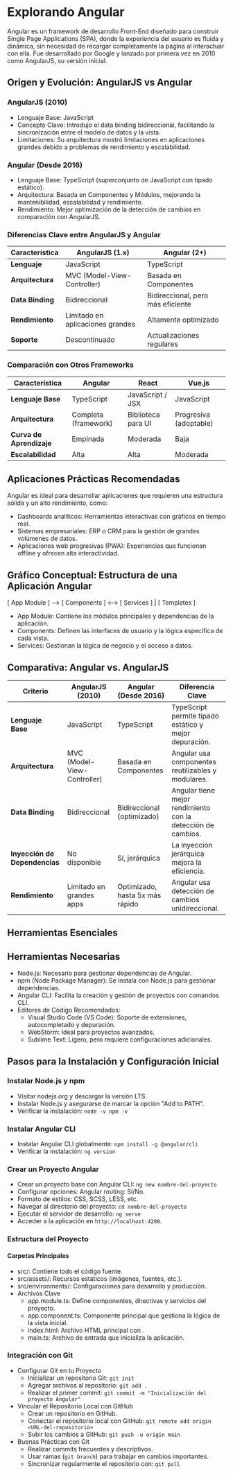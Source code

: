 # Explorando Angular
Angular es un framework de desarrollo Front-End diseñado para construir Single Page Applications (SPA), donde la experiencia del usuario es fluida y dinámica, sin necesidad de recargar completamente la página al interactuar con ella. Fue desarrollado por Google y lanzado por primera vez en 2010 como AngularJS, su versión inicial.

## Origen y Evolución: AngularJS vs Angular
### AngularJS (2010)
- Lenguaje Base: JavaScript
- Concepto Clave: Introdujo el data binding bidireccional, facilitando la sincronización entre el modelo de datos y la vista.
- Limitaciones: Su arquitectura mostró limitaciones en aplicaciones grandes debido a problemas de rendimiento y escalabilidad.

### Angular (Desde 2016)
- Lenguaje Base: TypeScript (superconjunto de JavaScript con tipado estático).
- Arquitectura: Basada en Componentes y Módulos, mejorando la mantenibilidad, escalabilidad y rendimiento.
- Rendimiento: Mejor optimización de la detección de cambios en comparación con AngularJS.


### Diferencias Clave entre AngularJS y Angular

| Característica         | AngularJS (1.x)                  | Angular (2+)                     |
|------------------------|----------------------------------|----------------------------------|
| **Lenguaje**           | JavaScript                       | TypeScript                       |
| **Arquitectura**       | MVC (Model-View-Controller)       | Basada en Componentes            |
| **Data Binding**       | Bidireccional                     | Bidireccional, pero más eficiente |
| **Rendimiento**        | Limitado en aplicaciones grandes  | Altamente optimizado              |
| **Soporte**            | Descontinuado                     | Actualizaciones regulares         |

### Comparación con Otros Frameworks

| Característica         | Angular                          | React                      | Vue.js                       |
|------------------------|----------------------------------|---------------------------|------------------------------|
| **Lenguaje Base**      | TypeScript                       | JavaScript / JSX          | JavaScript                   |
| **Arquitectura**       | Completa (framework)              | Biblioteca para UI        | Progresiva (adoptable)       |
| **Curva de Aprendizaje**| Empinada                         | Moderada                  | Baja                         |
| **Escalabilidad**      | Alta                              | Alta                      | Moderada                     |

## Aplicaciones Prácticas Recomendadas
Angular es ideal para desarrollar aplicaciones que requieren una estructura sólida y un alto rendimiento, como:
- Dashboards analíticos: Herramientas interactivas con gráficos en tiempo real.
- Sistemas empresariales: ERP o CRM para la gestión de grandes volúmenes de datos.
- Aplicaciones web progresivas (PWA): Experiencias que funcionan offline y ofrecen alta interactividad.

## Gráfico Conceptual: Estructura de una Aplicación Angular
[ App Module ] --> [ Components ] <--> [ Services ] | [ Templates ]
- App Module: Contiene los módulos principales y dependencias de la aplicación.
- Components: Definen las interfaces de usuario y la lógica específica de cada vista.
- Services: Gestionan la lógica de negocio y el acceso a datos.

## Comparativa: Angular vs. AngularJS

| Criterio                   | AngularJS (2010)               | Angular (Desde 2016)            | Diferencia Clave                                           |
|----------------------------|-------------------------------|-------------------------------|-----------------------------------------------------------|
| **Lenguaje Base**          | JavaScript                     | TypeScript                     | TypeScript permite tipado estático y mejor depuración.     |
| **Arquitectura**           | MVC (Model-View-Controller)     | Basada en Componentes          | Angular usa componentes reutilizables y modulares.         |
| **Data Binding**           | Bidireccional                   | Bidireccional (optimizado)     | Angular tiene mejor rendimiento con la detección de cambios.|
| **Inyección de Dependencias**| No disponible                 | Sí, jerárquica                 | La inyección jerárquica mejora la eficiencia.              |
| **Rendimiento**            | Limitado en grandes apps        | Optimizado, hasta 5x más rápido | Angular usa detección de cambios unidireccional.           |

## Herramientas Esenciales
## Herramientas Necesarias
- Node.js: Necesario para gestionar dependencias de Angular.
- npm (Node Package Manager): Se instala con Node.js para gestionar dependencias.
- Angular CLI: Facilita la creación y gestión de proyectos con comandos CLI.
- Editores de Código Recomendados:
    - Visual Studio Code (VS Code): Soporte de extensiones, autocompletado y depuración.
    - WebStorm: Ideal para proyectos avanzados.
    - Sublime Text: Ligero, pero requiere configuraciones adicionales.

## Pasos para la Instalación y Configuración Inicial
### Instalar Node.js y npm
- Visitar nodejs.org y descargar la versión LTS.
- Instalar Node.js y asegurarse de marcar la opción "Add to PATH".
- Verificar la instalación: `node -v npm -v`


### Instalar Angular CLI
- Instalar Angular CLI globalmente: `npm install -g @angular/cli` 
- Verificar la instalación: `ng version`

### Crear un Proyecto Angular
- Crear un proyecto base con Angular CLI: `ng new nombre-del-proyecto`
- Configurar opciones: Angular routing: Sí/No. 
- Formato de estilos: CSS, SCSS, LESS, etc. 
- Navegar al directorio del proyecto: `cd nombre-del-proyecto` 
- Ejecutar el servidor de desarrollo: `ng serve`
- Acceder a la aplicación en `http://localhost:4200`.

### Estructura del Proyecto
#### Carpetas Principales
- src/: Contiene todo el código fuente. 
- src/assets/: Recursos estáticos (imágenes, fuentes, etc.). 
- src/environments/: Configuraciones para desarrollo y producción. 
- Archivos Clave
    - app.module.ts: Define componentes, directivas y servicios del proyecto. 
    - app.component.ts: Componente principal que gestiona la lógica de la vista inicial. 
    - index.html: Archivo HTML principal con <app-root>. 
    - main.ts: Archivo de entrada que inicializa la aplicación. 

### Integración con Git
- Configurar Git en tu Proyecto
    - Inicializar un repositorio Git: `git init` 
    - Agregar archivos al repositorio: `git add .` 
    - Realizar el primer commit: `git commit -m "Inicialización del proyecto Angular"`
- Vincular el Repositorio Local con GitHub
    - Crear un repositorio en GitHub. 
    - Conectar el repositorio local con GitHub: `git remote add origin <URL-del-repositorio>`
    - Subir los cambios a GitHub: `git push -u origin main`
- Buenas Prácticas con Git
    - Realizar commits frecuentes y descriptivos. 
    - Usar ramas (`git branch`) para trabajar en cambios importantes. 
    - Sincronizar regularmente el repositorio con: `git pull`